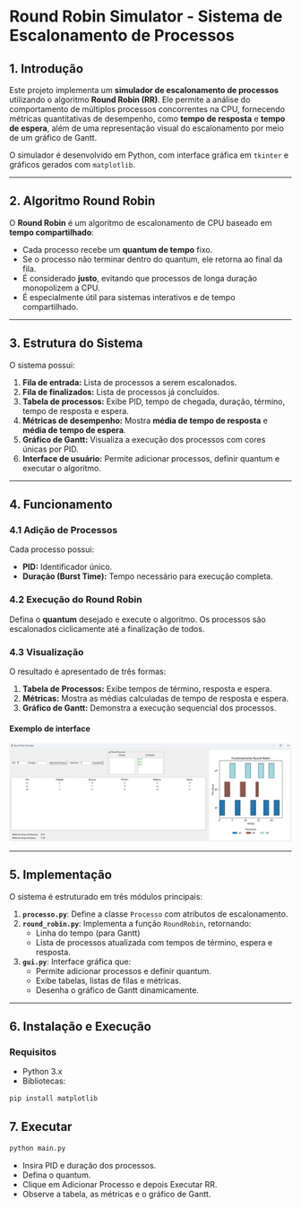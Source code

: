 # Round Robin Simulator - Sistema de Escalonamento de Processos

## 1. Introdução

Este projeto implementa um **simulador de escalonamento de processos** utilizando o algoritmo **Round Robin (RR)**. Ele permite a análise do comportamento de múltiplos processos concorrentes na CPU, fornecendo métricas quantitativas de desempenho, como **tempo de resposta** e **tempo de espera**, além de uma representação visual do escalonamento por meio de um gráfico de Gantt.

O simulador é desenvolvido em Python, com interface gráfica em `tkinter` e gráficos gerados com `matplotlib`.

---

## 2. Algoritmo Round Robin

O **Round Robin** é um algoritmo de escalonamento de CPU baseado em **tempo compartilhado**:

- Cada processo recebe um **quantum de tempo** fixo.
- Se o processo não terminar dentro do quantum, ele retorna ao final da fila.
- É considerado **justo**, evitando que processos de longa duração monopolizem a CPU.
- É especialmente útil para sistemas interativos e de tempo compartilhado.

---

## 3. Estrutura do Sistema

O sistema possui:

1. **Fila de entrada:** Lista de processos a serem escalonados.
2. **Fila de finalizados:** Lista de processos já concluídos.
3. **Tabela de processos:** Exibe PID, tempo de chegada, duração, término, tempo de resposta e espera.
4. **Métricas de desempenho:** Mostra **média de tempo de resposta** e **média de tempo de espera**.
5. **Gráfico de Gantt:** Visualiza a execução dos processos com cores únicas por PID.
6. **Interface de usuário:** Permite adicionar processos, definir quantum e executar o algoritmo.

---

## 4. Funcionamento

### 4.1 Adição de Processos

Cada processo possui:
- **PID:** Identificador único.
- **Duração (Burst Time):** Tempo necessário para execução completa.

### 4.2 Execução do Round Robin

Defina o **quantum** desejado e execute o algoritmo. Os processos são escalonados ciclicamente até a finalização de todos.

### 4.3 Visualização

O resultado é apresentado de três formas:

1. **Tabela de Processos:** Exibe tempos de término, resposta e espera.
2. **Métricas:** Mostra as médias calculadas de tempo de resposta e espera.
3. **Gráfico de Gantt:** Demonstra a execução sequencial dos processos.

#### Exemplo de interface

![Exemplo de Round Robin funcionando](./assets/exemplo_RR.png)

---

## 5. Implementação

O sistema é estruturado em três módulos principais:

1. **`processo.py`**: Define a classe `Processo` com atributos de escalonamento.
2. **`round_robin.py`**: Implementa a função `RoundRobin`, retornando:
   - Linha do tempo (para Gantt)
   - Lista de processos atualizada com tempos de término, espera e resposta.
3. **`gui.py`**: Interface gráfica que:
   - Permite adicionar processos e definir quantum.
   - Exibe tabelas, listas de filas e métricas.
   - Desenha o gráfico de Gantt dinamicamente.

---

## 6. Instalação e Execução

### Requisitos

- Python 3.x
- Bibliotecas:
```bash
pip install matplotlib
```

## 7. Executar

```bash
python main.py
```

- Insira PID e duração dos processos.
- Defina o quantum.
- Clique em Adicionar Processo e depois Executar RR.
- Observe a tabela, as métricas e o gráfico de Gantt.
